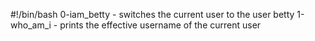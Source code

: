 #!/bin/bash
0-iam_betty - switches the current user to the user betty
1-who_am_i - prints the effective username of the current user
